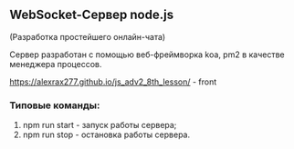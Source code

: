 ## WebSocket-Сервер node.js
(Разработка простейшего онлайн-чата)

Сервер разработан с помощью веб-фреймворка koa, pm2 в качестве менеджера процессов.

https://alexrax277.github.io/js_adv2_8th_lesson/ - front

### Типовые команды:
1. npm run start - запуск работы сервера;
1. npm run stop - остановка работы сервера.
